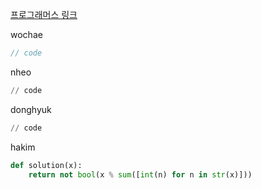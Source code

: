 [프로그래머스 링크](https://school.programmers.co.kr/learn/courses/30/lessons/12947)

wochae
```java
// code
```
nheo
```py
// code
```
donghyuk
```py
// code
```
hakim
```py
def solution(x):
    return not bool(x % sum([int(n) for n in str(x)]))
```
